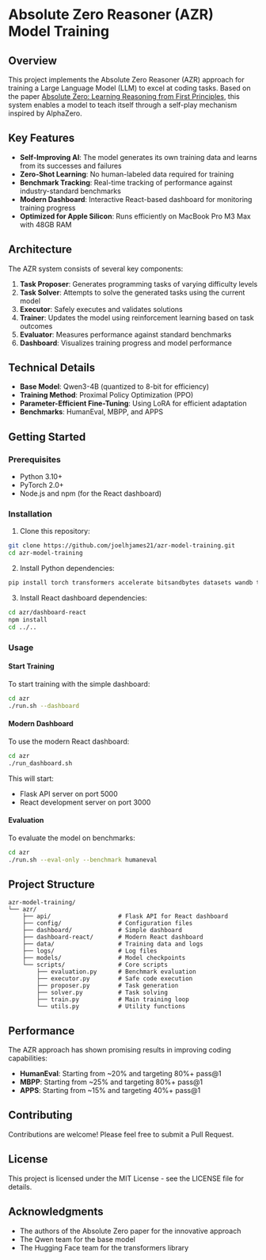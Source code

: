 # Absolute Zero Reasoner (AZR) Model Training

## Overview

This project implements the Absolute Zero Reasoner (AZR) approach for training a Large Language Model (LLM) to excel at coding tasks. Based on the paper [Absolute Zero: Learning Reasoning from First Principles](https://www.arxiv.org/pdf/2505.03335), this system enables a model to teach itself through a self-play mechanism inspired by AlphaZero.

## Key Features

- **Self-Improving AI**: The model generates its own training data and learns from its successes and failures
- **Zero-Shot Learning**: No human-labeled data required for training
- **Benchmark Tracking**: Real-time tracking of performance against industry-standard benchmarks
- **Modern Dashboard**: Interactive React-based dashboard for monitoring training progress
- **Optimized for Apple Silicon**: Runs efficiently on MacBook Pro M3 Max with 48GB RAM

## Architecture

The AZR system consists of several key components:

1. **Task Proposer**: Generates programming tasks of varying difficulty levels
2. **Task Solver**: Attempts to solve the generated tasks using the current model
3. **Executor**: Safely executes and validates solutions
4. **Trainer**: Updates the model using reinforcement learning based on task outcomes
5. **Evaluator**: Measures performance against standard benchmarks
6. **Dashboard**: Visualizes training progress and model performance

## Technical Details

- **Base Model**: Qwen3-4B (quantized to 8-bit for efficiency)
- **Training Method**: Proximal Policy Optimization (PPO)
- **Parameter-Efficient Fine-Tuning**: Using LoRA for efficient adaptation
- **Benchmarks**: HumanEval, MBPP, and APPS

## Getting Started

### Prerequisites

- Python 3.10+
- PyTorch 2.0+
- Node.js and npm (for the React dashboard)

### Installation

1. Clone this repository:
```bash
git clone https://github.com/joelhjames21/azr-model-training.git
cd azr-model-training
```

2. Install Python dependencies:
```bash
pip install torch transformers accelerate bitsandbytes datasets wandb trl peft
```

3. Install React dashboard dependencies:
```bash
cd azr/dashboard-react
npm install
cd ../..
```

### Usage

#### Start Training

To start training with the simple dashboard:
```bash
cd azr
./run.sh --dashboard
```

#### Modern Dashboard

To use the modern React dashboard:
```bash
cd azr
./run_dashboard.sh
```

This will start:
- Flask API server on port 5000
- React development server on port 3000

#### Evaluation

To evaluate the model on benchmarks:
```bash
cd azr
./run.sh --eval-only --benchmark humaneval
```

## Project Structure

```
azr-model-training/
└── azr/
    ├── api/                   # Flask API for React dashboard
    ├── config/                # Configuration files
    ├── dashboard/             # Simple dashboard
    ├── dashboard-react/       # Modern React dashboard
    ├── data/                  # Training data and logs
    ├── logs/                  # Log files
    ├── models/                # Model checkpoints
    └── scripts/               # Core scripts
        ├── evaluation.py      # Benchmark evaluation
        ├── executor.py        # Safe code execution
        ├── proposer.py        # Task generation
        ├── solver.py          # Task solving
        ├── train.py           # Main training loop
        └── utils.py           # Utility functions
```

## Performance

The AZR approach has shown promising results in improving coding capabilities:

- **HumanEval**: Starting from ~20% and targeting 80%+ pass@1
- **MBPP**: Starting from ~25% and targeting 80%+ pass@1
- **APPS**: Starting from ~15% and targeting 40%+ pass@1

## Contributing

Contributions are welcome! Please feel free to submit a Pull Request.

## License

This project is licensed under the MIT License - see the LICENSE file for details.

## Acknowledgments

- The authors of the Absolute Zero paper for the innovative approach
- The Qwen team for the base model
- The Hugging Face team for the transformers library
